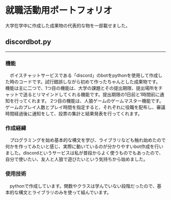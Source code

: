 # 就職活動用ポートフォリオ
大学在学中に作成した成果物の代表的な物を一部載せました。

## discordbot.py
***
### 機能
　ボイスチャットサービスである「discord」のbotをpythonを使用して作成した時のコードです。試行錯誤しながら初めて作ったちゃんとした成果物です。
機能は主に二つで、1つ目の機能は、大学の課題とその提出期限、提出場所をチャットで送るとリマインドしてくれる機能です。提出期限の1日前と1時間前に通知を行ってくれます。
2つ目の機能は、人狼ゲームのゲームマスター機能です。ゲームのプレイ人数とプレイ時間を指定すると、それぞれに役職を配布し、審議時間経過後に通知をして、投票の集計と結果発表を行ってくれます。

### 作成経緯
　プログラミングを始め基本的な構文を学び、ライブラリなども触れ始めたので何かを作ってみたいと感じ、実際に動いているのが分かりやすいbot作成を行いました。discordというサービスは私が普段からよく使うものでもあったので、自分で使いたい、友人と人狼で遊びたいという気持ちから始めました。
 
### 使用技術
 　pythonで作成しています。関数やクラスは学んでいない段階だったので、基本的な構文とライブラリのみを使って組んでいます。
  
  
